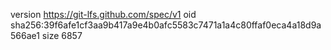 version https://git-lfs.github.com/spec/v1
oid sha256:39f6afe1cf3aa9b417a9e4b0afc5583c7471a1a4c80ffaf0eca4a18d9a566ae1
size 6857
